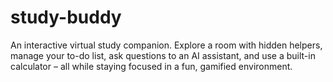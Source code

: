 # study-buddy
An interactive virtual study companion. Explore a room with hidden helpers, manage your to-do list, ask questions to an AI assistant, and use a built-in calculator – all while staying focused in a fun, gamified environment.

